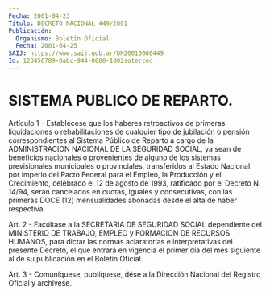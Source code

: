 ```yaml
---
Fecha: 2001-04-23
Título: DECRETO NACIONAL 449/2001
Publicación:
  Organismo: Boletín Oficial
  Fecha: 2001-04-25
SAIJ: https://www.saij.gob.ar/DN20010000449
Id: 123456789-0abc-944-0000-1002soterced
---
```

# SISTEMA PUBLICO DE REPARTO.

<a id="1"></a>
Artículo 1 - Establécese que los haberes retroactivos  de  primeras liquidaciones o rehabilitaciones de cualquier tipo de jubilación o pensión correspondientes al Sistema Público de Reparto a cargo de la  ADMINISTRACION  NACIONAL  DE  LA SEGURIDAD SOCIAL, ya sean  de beneficios nacionales o provenientes  de  alguno  de  los  sistemas previsionales  municipales  o provinciales, transferidos al Estado Nacional  por  imperio  del  Pacto   Federal  para  el  Empleo,  la Producción y el Crecimiento, celebrado  el  12  de  agosto de 1993, ratificado  por  el  Decreto  N. 14/94, serán cancelados en  cuotas, iguales y consecutivas, con las  primeras DOCE (12) mensualidades abonadas desde el alta de haber respectiva.

<a id="2"></a>
Art. 2 - Facúltase a la SECRETARIA  DE SEGURIDAD SOCIAL dependiente del MINISTERIO DE TRABAJO, EMPLEO y FORMACION DE RECURSOS HUMANOS, para dictar las normas aclaratorias e interpretativas del presente Decreto, el que entrará en vigencia el primer día del mes siguiente al de su publicación en el Boletín Oficial.

<a id="3"></a>
Art. 3 - Comuníquese, publíquese, dése  a la Dirección Nacional del Registro Oficial y archívese.